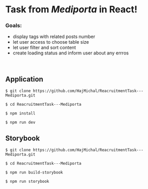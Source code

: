 # Task from *Mediporta* in React!


### Goals: 
 - display tags with related posts number
 - let user access to choose table size 
 - let user filter and sort content
 - create loading status and inform user about any errros

<br />

## Application

 ```
$ git clone https://github.com/HajMichal/ReacruitmentTask---Mediporta.git

$ cd ReacruitmentTask---Mediporta

$ npm install

$ npm run dev
```

## Storybook
```
$ git clone https://github.com/HajMichal/ReacruitmentTask---Mediporta.git

$ cd ReacruitmentTask---Mediporta

$ npm run build-storybook

$ npm run storybook
```
<br />

